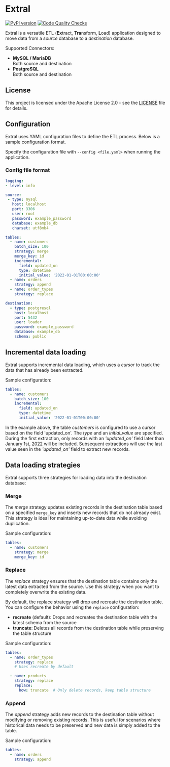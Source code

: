 # Extral

[![PyPI version](https://badge.fury.io/py/Extral.svg)](https://badge.fury.io/py/Extral)
[![Code Quality Checks](https://github.com/MichaelAnckaert/extral/actions/workflows/workflow.yml/badge.svg)](https://github.com/MichaelAnckaert/extral/actions/workflows/workflow.yml)

Extral is a versatile ETL (**Ex**tract, **Tra**nsform, **L**oad) application designed to move data from a *source* database to a *destination* database. 

Supported Connectors:
- **MySQL / MariaDB**\
  Both source and destination
- **PostgreSQL**\
  Both source and destination


## License
This project is licensed under the Apache License 2.0 - see the [LICENSE](LICENSE) file for details.

## Configuration
Extral uses YAML configuration files to define the ETL process. Below is a sample configuration format. 

Specify the configuration file with `--config <file.yaml>` when running the application.

### Config file format

```yaml
logging:
- level: info

source:
 - type: mysql
   host: localhost
   port: 3306
   user: root
   password: example_password
   database: example_db
   charset: utf8mb4

tables:
  - name: customers
    batch_size: 100
    strategy: merge
    merge_key: id
    incremental:
      field: updated_on
      type: datetime
      initial_value: '2022-01-01T00:00:00'
  - name: orders
    strategy: append
  - name: order_types
    strategy: replace

destination:
  - type: postgresql
    host: localhost
    port: 5432
    user: loader
    password: example_password
    database: example_db
    schema: public
```

## Incremental data loading
Extral supports incremental data loading, which uses a *cursor* to track the data that has already been extracted. 

Sample configuration:
```yaml
tables:
  - name: customers
    batch_size: 100
    incremental:
      field: updated_on
      type: datetime
      initial_value: '2022-01-01T00:00:00'
```

In the example above, the table *customers* is configured to use a cursor based on the field 'updated_on'. The *type* and an *initial_value* are specified. During the first extraction, only records with an *'updated_on'* field later than January 1st, 2022 will be included. Subsequent extractions will use the last value seen in the *'updated_on'* field to extract new records.

## Data loading strategies
Extral supports three strategies for loading data into the destination database:

### Merge
The *merge* strategy updates existing records in the destination table based on a specified `merge_key` and inserts new records that do not already exist. This strategy is ideal for maintaining up-to-date data while avoiding duplication. 

Sample configuration:
```yaml
tables:
  - name: customers
    strategy: merge
    merge_key: id
```

### Replace
The *replace* strategy ensures that the destination table contains only the latest data extracted from the source. Use this strategy when you want to completely overwrite the existing data.

By default, the replace strategy will drop and recreate the destination table. You can configure the behavior using the `replace` configuration:

- **recreate** (default): Drops and recreates the destination table with the latest schema from the source
- **truncate**: Deletes all records from the destination table while preserving the table structure

Sample configuration:
```yaml
tables:
  - name: order_types
    strategy: replace
    # Uses recreate by default

  - name: products
    strategy: replace
    replace:
      how: truncate  # Only delete records, keep table structure
```

### Append
The *append* strategy adds new records to the destination table without modifying or removing existing records. This is useful for scenarios where historical data needs to be preserved and new data is simply added to the table.

Sample configuration:
```yaml
tables:
  - name: orders
    strategy: append
```